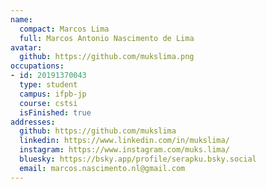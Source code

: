 ```yaml
---
name:
  compact: Marcos Lima
  full: Marcos Antonio Nascimento de Lima
avatar:
  github: https://github.com/mukslima.png
occupations:
- id: 20191370043
  type: student
  campus: ifpb-jp
  course: cstsi
  isFinished: true
addresses:
  github: https://github.com/mukslima
  linkedin: https://www.linkedin.com/in/mukslima/
  instagram: https://www.instagram.com/muks.lima/
  bluesky: https://bsky.app/profile/serapku.bsky.social
  email: marcos.nascimento.nl@gmail.com
---
```

